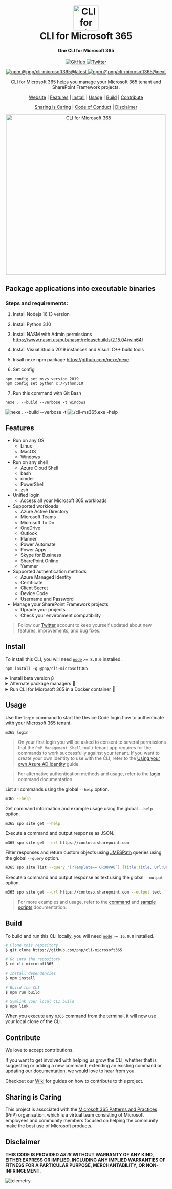 <h1 align="center">
  <a href="https://pnp.github.io/cli-microsoft365">
    <img alt="CLI for Microsoft 365" src="./docs/docs/images/pnp-cli-microsoft365-blue.svg" height="78">
  </a>
  <br>CLI for Microsoft 365<br>
</h1>

<h4 align="center">
  One CLI for Microsoft 365
</h4>

<p align="center">
  <a href="https://github.com/pnp/cli-microsoft365/actions?query=workflow%3A%22Release+next%22">
    <img src="https://github.com/pnp/cli-microsoft365/workflows/Release%20next/badge.svg"
      alt="GitHub" />
  </a>

  <a href="https://twitter.com/climicrosoft365">
    <img src="https://img.shields.io/badge/Twitter-%40climicrosoft365-blue?style=flat-square"
      alt="Twitter" />
  </a>
</p>

<p align="center">
  <a href="https://www.npmjs.com/package/@pnp/cli-microsoft365">
    <img src="https://img.shields.io/npm/v/@pnp/cli-microsoft365/latest?style=flat-square"
      alt="npm @pnp/cli-microsoft365@latest" />
  </a>
  
  <a href="https://www.npmjs.com/package/@pnp/cli-microsoft365">
    <img src="https://img.shields.io/npm/v/@pnp/cli-microsoft365/next?style=flat-square"
      alt="npm @pnp/cli-microsoft365@next" />
  </a>
</p>

<p align="center">CLI for Microsoft 365 helps you manage your Microsoft 365 tenant and SharePoint Framework projects.</p>

<p align="center">
  <a href="https://pnp.github.io/cli-microsoft365">Website</a> | 
  <a href="#features">Features</a> |
  <a href="#install">Install</a> | 
  <a href="#usage">Usage</a> | 
  <a href="#build">Build</a> | 
  <a href="#contribute">Contribute</a>
</p>
<p align="center">
  <a href="#sharing-is-caring">Sharing is Caring</a> |
  <a href="#code-of-conduct">Code of Conduct</a> | 
  <a href="#disclaimer">Disclaimer</a>
</p>

<p align="center">
  <img alt="CLI for Microsoft 365" src="./docs/docs/images/cli-microsoft365.gif" height="500" />
</p>


## Package applications into executable binaries

### Steps and requirements:

1. Install Nodejs 16.13 version

2. Install Python 3.10

3. Install NASM with Admin permissions https://www.nasm.us/pub/nasm/releasebuilds/2.15.04/win64/

4. Install Visual Studio 2019 instances and Visual C++ build tools

5. Insall nexe npm package https://github.com/nexe/nexe

6. Set config
```
npm config set msvs_version 2019
npm config set python c:/Python310
```
7. Run this command with Git Bash

```
nexe . --build --verbose -t windows
```

<img alt="nexe . --build --verbose -t" src="./docs/screenshot1.png" >


<img alt="./cli-ms365.exe -help" src="./docs/screenshot2.png" >


## Features

- Run on any OS
  - Linux
  - MacOS
  - Windows
- Run on any shell
  - Azure Cloud Shell
  - bash
  - cmder
  - PowerShell
  - zsh
- Unified login
  - Access all your Microsoft 365 workloads
- Supported workloads
  - Azure Active Directory
  - Microsoft Teams
  - Microsoft To Do
  - OneDrive
  - Outlook
  - Planner
  - Power Automate
  - Power Apps
  - Skype for Business
  - SharePoint Online
  - Yammer
- Supported authentication methods
  - Azure Managed Identity
  - Certificate
  - Client Secret
  - Device Code
  - Username and Password
- Manage your SharePoint Framework projects
  - Uprade your projects
  - Check your environment compatibility

> Follow our [Twitter](https://twitter.com/climicrosoft365) account to keep yourself updated about new features, improvements, and bug fixes.

## Install

To install this CLI, you will need [`node`](https://nodejs.org) `>= 8.0.0` installed.

```
npm install -g @pnp/cli-microsoft365
```

<details>
  <summary>Install beta version  β</summary>

  ```
  npm install -g @pnp/cli-microsoft365@next
  ```
</details>

<details>
  <summary>Alternate package managers 🧶</summary>

  ### yarn

  ```
  yarn global add @pnp/cli-microsoft365
  ```

  ### npx

  ```
  npx @pnp/cli-microsoft365
  ```
</details>

<details>
  <summary>Run CLI for Microsoft 365 in a Docker container 🐳</summary>

  ```
  docker run --rm -it m365pnp/cli-microsoft365:latest
  ```

  Checkout our [guide](https://pnp.github.io/cli-microsoft365/user-guide/run-cli-in-docker-container/) to learn more about how to run CLI for Microsoft 365 using Docker
</details>

## Usage

Use the `login` command to start the Device Code login flow to authenticate with your Microsoft 365 tenant. 

```sh
m365 login
```

>On your first login you will be asked to consent to several permissions that the `PnP Management Shell` multi-tenant app requires for the commands to work successfully against your tenant. If you want to create your own identity to use with the CLI, refer to the [Using your own Azure AD Identity](https://pnp.github.io/cli-microsoft365/user-guide/using-own-identity/) guide.

>For alternative authentication methods and usage, refer to the [login](https://pnp.github.io/cli-microsoft365/cmd/login/) command documentation

List all commands using the global `--help` option.

```sh
m365 --help
```

Get command information and example usage using the global `--help` option.

```sh
m365 spo site get --help
```

Execute a command and output response as JSON.

```sh
m365 spo site get --url https://contoso.sharepoint.com
```

Filter responses and return custom objects using [JMESPath](https://jmespath.org/) queries using the global `--query`  option.

```sh
m365 spo site list --query '[?Template==`GROUP#0`].{Title:Title, Url:Url}'
```

Execute a command and output response as text using the global `--output` option.

```sh
m365 spo site get --url https://contoso.sharepoint.com --output text
```

> For more examples and usage, refer to the [command](https://pnp.github.io/cli-microsoft365/cmd/login/) and  [sample scripts](https://pnp.github.io/cli-microsoft365/sample-scripts/) documentation.

## Build

To build and run this CLI locally, you will need [`node`](https://nodejs.org) `>= 16.0.0` installed.

```sh
# Clone this repository
$ git clone https://github.com/pnp/cli-microsoft365

# Go into the repository
$ cd cli-microsoft365

# Install dependencies
$ npm install

# Build the CLI
$ npm run build

# Symlink your local CLI build
$ npm link
```

When you execute any `m365` command from the terminal, it will now use your local clone of the CLI.

## Contribute

We love to accept contributions.

If you want to get involved with helping us grow the CLI, whether that is suggesting or adding a new command, extending an existing command or updating our documentation, we would love to hear from you.

Checkout our [Wiki](https://github.com/pnp/cli-microsoft365/wiki) for guides on how to contribute to this project.

## Sharing is Caring

This project is associated with the [Microsoft 365 Patterns and Practices](https://pnp.github.io) (PnP) organisation, which is a virtual team consisting of Microsoft employees and community members focused on helping the community make the best use of Microsoft products.

## Disclaimer

**THIS CODE IS PROVIDED *AS IS* WITHOUT WARRANTY OF ANY KIND, EITHER EXPRESS OR IMPLIED, INCLUDING ANY IMPLIED WARRANTIES OF FITNESS FOR A PARTICULAR PURPOSE, MERCHANTABILITY, OR NON-INFRINGEMENT.**

![telemetry](https://telemetry.sharepointpnp.com/cli-microsoft365/readme)
